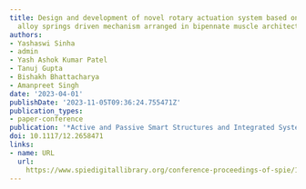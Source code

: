```yaml
---
title: Design and development of novel rotary actuation system based on shape memory
  alloy springs driven mechanism arranged in bipennate muscle architecture
authors:
- Yashaswi Sinha
- admin
- Yash Ashok Kumar Patel
- Tanuj Gupta
- Bishakh Bhattacharya
- Amanpreet Singh
date: '2023-04-01'
publishDate: '2023-11-05T09:36:24.755471Z'
publication_types:
- paper-conference
publication: '*Active and Passive Smart Structures and Integrated Systems XVII*'
doi: 10.1117/12.2658471
links:
- name: URL
  url: 
    https://www.spiedigitallibrary.org/conference-proceedings-of-spie/12483/2658471/Design-and-development-of-novel-rotary-actuation-system-based-on/10.1117/12.2658471.full
---
```

